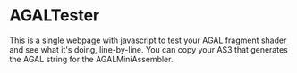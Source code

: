 AGALTester
==========

This is a single webpage with javascript to test your AGAL fragment shader and see what it's doing, line-by-line.  You can copy your AS3 that generates the AGAL string for the AGALMiniAssembler.
